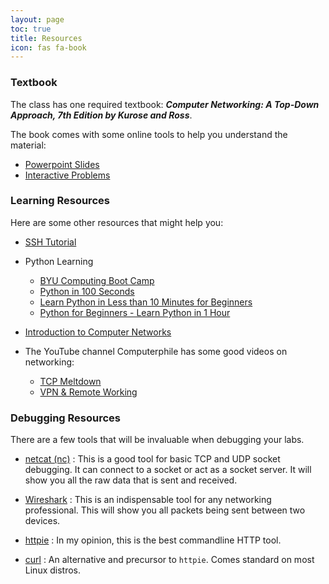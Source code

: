 ```yaml
---
layout: page
toc: true
title: Resources
icon: fas fa-book
---
```


### Textbook

The class has one required textbook: ***Computer Networking: A Top-Down Approach, 7th Edition by Kurose and Ross***.

The book comes with some online tools to help you understand the material:

- [Powerpoint Slides](https://gaia.cs.umass.edu/kurose_ross/ppt.htm)
- [Interactive Problems](https://gaia.cs.umass.edu/kurose_ross/interactive/)


### Learning Resources

Here are some other resources that might help you:

- [SSH Tutorial](https://byu-cpe.github.io/ComputingBootCamp/tutorials/linux/#ssh)

- Python Learning
  - [BYU Computing Boot Camp](https://byu-cpe.github.io/ComputingBootCamp/tutorials/pythonIntro/)
  - [Python in 100 Seconds](https://youtu.be/x7X9w_GIm1s?si=3GvOK_UwlNPVgR9B)
  - [Learn Python in Less than 10 Minutes for Beginners](https://youtu.be/fWjsdhR3z3c?si=sQfzZuAuwGbX2KKH)
  - [Python for Beginners - Learn Python in 1 Hour](https://www.youtube.com/watch?v=kqtD5dpn9C8)

- [Introduction to Computer Networks](https://csedu4all.org/course_networks/)

- The YouTube channel Computerphile has some good videos on networking:
    - [TCP Meltdown](https://youtu.be/AAssk2N_oPk)
    - [VPN & Remote Working](https://www.youtube.com/watch?v=1mtSNVdC7tM)


### Debugging Resources

There are a few tools that will be invaluable when debugging your labs.

- [netcat (nc)](https://netcat.sourceforge.net)
: This is a good tool for basic TCP and UDP socket debugging. It can connect to a socket or act as a socket server. It will show you all the raw data that is sent and received.

- [Wireshark](https://www.wireshark.org)
: This is an indispensable tool for any networking professional. This will show you all packets being sent between two devices.

- [httpie](https://httpie.org)
: In my opinion, this is the best commandline HTTP tool.

- [curl](https://curl.haxx.se)
: An alternative and precursor to `httpie`. Comes standard on most Linux distros.
